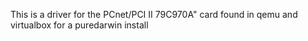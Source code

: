 This is a driver for the PCnet/PCI II 79C970A" card found in qemu and virtualbox for a puredarwin install